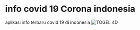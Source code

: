 # info covid 19 Corona indonesia
aplikasi info terbaru covid 19 di indonesia
![TOGEL 4D](https://i.ibb.co/hCLTYs3/info-covid-indonesia-apk.png)
